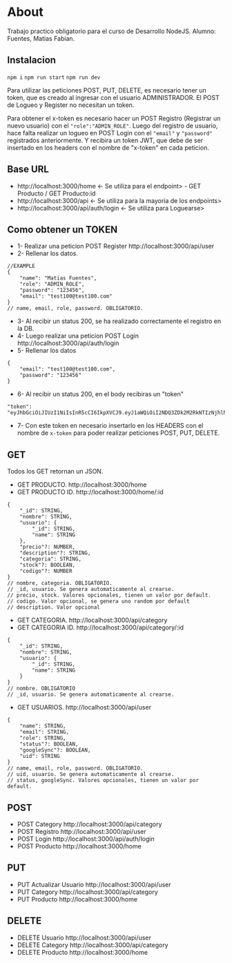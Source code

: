 # About

Trabajo practico obligatorio para el curso de Desarrollo NodeJS.
Alumno: Fuentes, Matias Fabian.

## Instalacion

``` npm i ```
``` npm run start ```
``` npm run dev ``` <Desarrollo>

Para utilizar las peticiones POST, PUT, DELETE, es necesario tener un token, que es creado al ingresar con el usuario ADMINISTRADOR. El POST de Logueo y Register no necesitan un token.

Para obtener el x-token es necesario hacer un POST Registro (Registrar un nuevo usuario) con el ```"role":"ADMIN_ROLE"```.
Luego del registro de usuario, hace falta realizar un logueo en POST Login con el ```"email"``` y ```"password"``` registrados anteriormente.
Y recibira un token JWT, que debe de ser insertado en los headers con el nombre de "x-token" en cada peticion.

## Base URL

* http://localhost:3000/home <- Se utiliza para el endpoint> - GET Producto / GET Producto:id
* http://localhost:3000/api <- Se utiliza para la mayoria de los endpoints>
* http://localhost:3000/api/auth/login <- Se utiliza para Loguearse>

## Como obtener un TOKEN

- 1- Realizar una peticion POST Register http://localhost:3000/api/user
- 2- Rellenar los datos.
```
//EXAMPLE
{
    "name": "Matias Fuentes",
    "role": "ADMIN_ROLE",
    "password": "123456",
    "email": "test100@test100.com"
}
// name, email, role, password. OBLIGATORIO.
```
- 3- Al recibir un status 200, se ha realizado correctamente el registro en la DB.
- 4- Luego realizar una peticion POST Login http://localhost:3000/api/auth/login
- 5- Rellenar los datos
```
{
    "email": "test100@test100.com",
    "password": "123456"
}
```
- 6- Al recibir un status 200, en el body recibiras un "token"
```
"token": "eyJhbGciOiJIUzI1NiIsInR5cCI6IkpXVCJ9.eyJ1aWQiOiI2NDQ3ZDk2M2RkNTIzNjhlN2ZlMDgyNzMiLCJpYXQiOjE2ODI0NTQ1NzQsImV4cCI6MTY4MjQ1ODE3NH0._2xISAJd8OHkMBAbs1Gwt6RQk_JTdARRIlqh4G4R2XM"
```
- 7- Con este token en necesario insertarlo en los HEADERS con el nombre de ```x-token``` para poder realizar peticiones POST, PUT, DELETE.

## GET
Todos los GET retornan un JSON. 

* GET PRODUCTO. http://localhost:3000/home
* GET PRODUCTO ID. http://localhost:3000/home/:id
```
{
    "_id": STRING,
    "nombre": STRING,
    "usuario": {
        "_id": STRING,
        "name": STRING
    },
    "precio"?: NUMBER,
    "description"?: STRING,
    "categoria": STRING,
    "stock"?: BOOLEAN,
    "codigo"?: NUMBER
}
// nombre, categoria. OBLIGATORIO.
// _id, usuario. Se genera automaticamente al crearse.
// precio, stock. Valores opcionales, tienen un valor por default.
// codigo. Valor opcional, se genera uno random por default
// description. Valor opcional
```

* GET CATEGORIA. http://localhost:3000/api/category
* GET CATEGORIA ID. http://localhost:3000/api/category/:id
```
{
    "_id": STRING,
    "nombre": STRING,
    "usuario": {
        "_id": STRING,
        "name": STRING
    }
}
// nombre. OBLIGATORIO
// _id, usuario. Se genera automaticamente al crearse.
```


* GET USUARIOS. http://localhost:3000/api/user
```
{
    "name": STRING,
    "email": STRING,
    "role": STRING,
    "status"?: BOOLEAN,
    "googleSync"?: BOOLEAN,
    "uid": STRING
}
// name, email, role, password. OBLIGATORIO.
// uid, usuario. Se genera automaticamente al crearse.
// status, googleSync. Valores opcionales, tienen un valor por default.
```

## POST

* POST Category http://localhost:3000/api/category
* POST Registro http://localhost:3000/api/user
* POST Login http://localhost:3000/api/auth/login
* POST Producto http://localhost:3000/home

## PUT

* PUT Actualizar Usuario http://localhost:3000/api/user
* PUT Category http://localhost:3000/api/category
* PUT Producto http://localhost:3000/home

## DELETE

* DELETE Usuario http://localhost:3000/api/user
* DELETE Category http://localhost:3000/api/category
* DELETE Producto http://localhost:3000/home